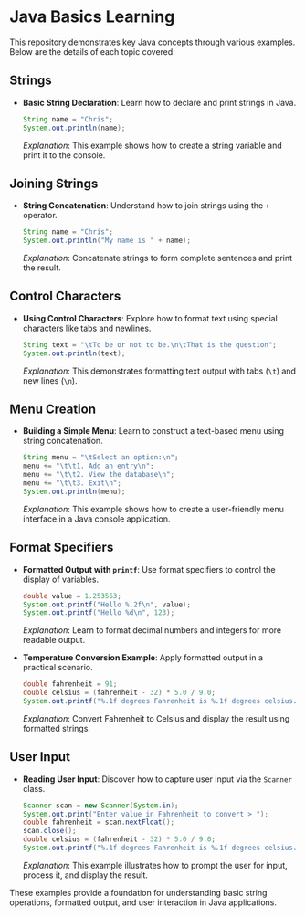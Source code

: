 
# Java Basics Learning


This repository demonstrates key Java concepts through various examples. Below are the details of each topic covered:

## Strings

- **Basic String Declaration**: Learn how to declare and print strings in Java.
  
  ```java
  String name = "Chris";
  System.out.println(name);
  ```

  *Explanation*: This example shows how to create a string variable and print it to the console.

## Joining Strings

- **String Concatenation**: Understand how to join strings using the `+` operator.

  ```java
  String name = "Chris";
  System.out.println("My name is " + name);
  ```

  *Explanation*: Concatenate strings to form complete sentences and print the result.

## Control Characters

- **Using Control Characters**: Explore how to format text using special characters like tabs and newlines.

  ```java
  String text = "\tTo be or not to be.\n\tThat is the question";
  System.out.println(text);
  ```

  *Explanation*: This demonstrates formatting text output with tabs (`\t`) and new lines (`\n`).

## Menu Creation

- **Building a Simple Menu**: Learn to construct a text-based menu using string concatenation.

  ```java
  String menu = "\tSelect an option:\n";
  menu += "\t\t1. Add an entry\n";
  menu += "\t\t2. View the database\n";
  menu += "\t\t3. Exit\n";
  System.out.println(menu);
  ```

  *Explanation*: This example shows how to create a user-friendly menu interface in a Java console application.

## Format Specifiers

- **Formatted Output with `printf`**: Use format specifiers to control the display of variables.

  ```java
  double value = 1.253563;
  System.out.printf("Hello %.2f\n", value);
  System.out.printf("Hello %d\n", 123);
  ```

  *Explanation*: Learn to format decimal numbers and integers for more readable output.

- **Temperature Conversion Example**: Apply formatted output in a practical scenario.

  ```java
  double fahrenheit = 91;
  double celsius = (fahrenheit - 32) * 5.0 / 9.0;
  System.out.printf("%.1f degrees Fahrenheit is %.1f degrees celsius.\n", fahrenheit, celsius);
  ```

  *Explanation*: Convert Fahrenheit to Celsius and display the result using formatted strings.

## User Input

- **Reading User Input**: Discover how to capture user input via the `Scanner` class.

  ```java
  Scanner scan = new Scanner(System.in);
  System.out.print("Enter value in Fahrenheit to convert > ");
  double fahrenheit = scan.nextFloat();
  scan.close();
  double celsius = (fahrenheit - 32) * 5.0 / 9.0;
  System.out.printf("%.1f degrees Fahrenheit is %.1f degrees celsius.\n", fahrenheit, celsius);
  ```

  *Explanation*: This example illustrates how to prompt the user for input, process it, and display the result.

These examples provide a foundation for understanding basic string operations, formatted output, and user interaction in Java applications.

